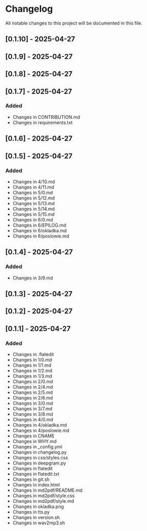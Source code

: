# Changelog

All notable changes to this project will be documented in this file.

## [0.1.10] - 2025-04-27

## [0.1.9] - 2025-04-27

## [0.1.8] - 2025-04-27

## [0.1.7] - 2025-04-27

### Added
- Changes in CONTRIBUTION.md
- Changes in requirements.txt

## [0.1.6] - 2025-04-27

## [0.1.5] - 2025-04-27

### Added
- Changes in 4/10.md
- Changes in 4/11.md
- Changes in 5/0.md
- Changes in 5/12.md
- Changes in 5/13.md
- Changes in 5/14.md
- Changes in 5/15.md
- Changes in 6/0.md
- Changes in 6/EPILOG.md
- Changes in 6/okladka.md
- Changes in 6/poslowie.md

## [0.1.4] - 2025-04-27

### Added
- Changes in 3/9.md

## [0.1.3] - 2025-04-27

## [0.1.2] - 2025-04-27

## [0.1.1] - 2025-04-27

### Added
- Changes in .flatedit
- Changes in 1/0.md
- Changes in 1/1.md
- Changes in 1/2.md
- Changes in 1/3.md
- Changes in 2/0.md
- Changes in 2/4.md
- Changes in 2/5.md
- Changes in 2/6.md
- Changes in 3/0.md
- Changes in 3/7.md
- Changes in 3/8.md
- Changes in 4/0.md
- Changes in 4/okladka.md
- Changes in 4/poslowie.md
- Changes in CNAME
- Changes in WHY.md
- Changes in _config.yml
- Changes in changelog.py
- Changes in css/styles.css
- Changes in deepgram.py
- Changes in flatedit
- Changes in flatedit.txt
- Changes in git.sh
- Changes in index.html
- Changes in md2pdf/README.md
- Changes in md2pdf/style.css
- Changes in md2pdf/style.md
- Changes in okladka.png
- Changes in tts.py
- Changes in version.sh
- Changes in wav2mp3.sh

